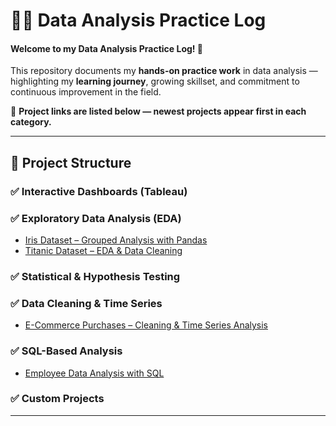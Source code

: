 # 👩‍💻 Data Analysis Practice Log

#### Welcome to my Data Analysis Practice Log! 🙏

This repository documents my **hands-on practice work** in data analysis — highlighting my **learning journey**, growing skillset, and commitment to continuous improvement in the field.

🔗 **Project links are listed below — newest projects appear first in each category.**

---

## 📁 Project Structure

### ✅ Interactive Dashboards (Tableau)

### ✅ Exploratory Data Analysis (EDA)
- [Iris Dataset – Grouped Analysis with Pandas](https://github.com/Ambily313/Iris-Species-Analysis-with-Grouping-Aggregation-in-Pandas)
- [Titanic Dataset – EDA & Data Cleaning](https://github.com/Ambily313/Titanic-Pandas-EDA)

### ✅ Statistical & Hypothesis Testing


### ✅ Data Cleaning & Time Series
- [E-Commerce Purchases – Cleaning & Time Series Analysis](https://github.com/Ambily313/E-Commerce-Purchases-Data-Cleaning-Time-Series-Analysis)

### ✅ SQL-Based Analysis
- [Employee Data Analysis with SQL](https://github.com/Ambily313/Data-Analysis-Using-SQL/tree/main)

### ✅ Custom Projects


---




